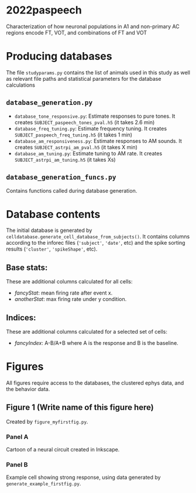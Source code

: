 # 2022paspeech
Characterization of how neuronal populations in A1 and non-primary AC regions encode FT, VOT, and combinations of FT and VOT

# Producing databases
The file `studyparams.py` contains the list of animals used in this study as well as
relevant file paths and statistical parameters for the database calculations

## `database_generation.py`
* `database_tone_responsive.py`: Estimate responses to pure tones. It creates `SUBJECT_paspeech_tones_pval.h5` (it takes 2.6 min)
* `database_freq_tuning.py`: Estimate frequency tuning. It creates `SUBJECT_paspeech_freq_tuning.h5` (it takes 1 min)
* `database_am_responsiveness.py`: Estimate responses to AM sounds. It creates `SUBJECT_astrpi_am_pval.h5` (it takes X min)
* `database_am_tuning.py`: Estimate tuning to AM rate. It creates `SUBJECT_astrpi_am_tuning.h5` (it takes Xs)


## `database_generation_funcs.py`
Contains functions called during database generation.


# Database contents

The initial database is generated by `celldatabase.generate_cell_database_from_subjects()`. It contains columns according to the inforec files (`'subject'`, `'date'`, etc) and the spike sorting results (`'cluster'`, `'spikeShape'`, etc).



## Base stats:
These are additional columns calculated for all cells:

* *fancyStat*: mean firing rate after event x.
* *anotherStat*: max firing rate under y condition.

## Indices:
These are additional columns calculated for a selected set of cells:

* *fancyIndex*: A-B/A+B where A is the response and B is the baseline.


# Figures

All figures require access to the databases, the clustered ephys data, and the behavior data.

## Figure 1 (Write name of this figure here)
Created by `figure_myfirstfig.py`.

### Panel A
Cartoon of a neural circuit created in Inkscape.
### Panel B
Example cell showing strong response, using data generated by `generate_example_firstfig.py`.
